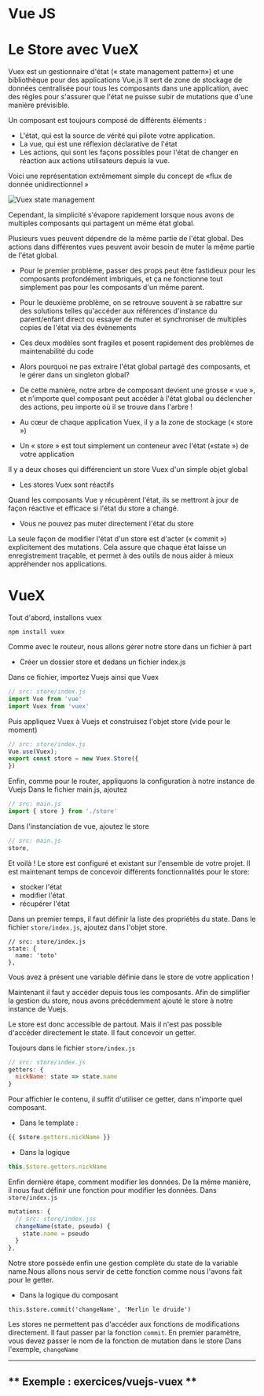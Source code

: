 Vue JS
=
Le Store avec VueX
==

Vuex est un gestionnaire d'état (« state management pattern») et une bibliothèque pour des applications Vue.js Il sert de zone de stockage de données centralisée pour tous
les composants dans une application, avec des règles pour s'assurer que l'état ne puisse subir de mutations que d'une manière prévisible.

Un composant est toujours composé de différents éléments :

* L'état, qui est la source de vérité qui pilote votre application.
* La vue, qui est une réflexion déclarative de l'état
* Les actions, qui sont les façons possibles pour l'état de changer en réaction aux actions utilisateurs depuis la vue.

Voici une représentation extrêmement simple du concept de «flux de donnée unidirectionnel »

![Vuex state management](https://cdn-images-1.medium.com/max/1600/1*vmhxmp5jRp-4Rtfh3skrgQ.png)

Cependant, la simplicité s'évapore rapidement lorsque nous avons de multiples composants qui partagent un même état global.

Plusieurs vues peuvent dépendre de la même partie de l'état global.
Des actions dans différentes vues peuvent avoir besoin de muter la même partie de l'état global.

* Pour le premier problème, passer des props peut être fastidieux pour les composants profondément imbriqués, et ça ne fonctionne tout simplement pas pour les composants d'un
même parent.
* Pour le deuxième problème, on se retrouve souvent à se rabattre sur des solutions telles qu'accéder aux références d'instance du parent/enfant direct ou essayer de muter et synchroniser de multiples copies de l'état via des évènements
* Ces deux modèles sont fragiles et posent rapidement des problèmes de maintenabilité du code
* Alors pourquoi ne pas extraire l'état global partagé des composants, et le gérer dans un singleton global?
* De cette manière, notre arbre de composant devient une grosse « vue », et n'importe quel composant peut accéder à l'état global ou déclencher des actions, peu importe où il se trouve dans l'arbre !

* Au cœur de chaque application Vuex, il y a la zone de stockage (« store »)
* Un « store » est tout simplement un conteneur avec l'état («state ») de votre application

Il y a deux choses qui différencient un store Vuex d'un simple objet global

* Les stores Vuex sont réactifs

Quand les composants Vue y récupèrent l'état, ils se mettront à jour de façon réactive et efficace si l'état du store a changé.

* Vous ne pouvez pas muter directement l'état du store

La seule façon de modifier l'état d'un store est d'acter (« commit ») explicitement des mutations. Cela assure que chaque état laisse un enregistrement traçable, et permet à des outils de nous aider à mieux appréhender nos applications.

VueX
===
Tout d'abord, installons vuex
```
npm install vuex
```

Comme avec le routeur, nous allons gérer notre store dans un fichier à part

* Créer un dossier store et dedans un fichier index.js

Dans ce fichier, importez Vuejs ainsi que Vuex

```javascript
// src: store/index.js
import Vue from 'vue'
import Vuex from 'vuex'
```

Puis appliquez Vuex à Vuejs et construisez l'objet store (vide
pour le moment)

```javascript
// src: store/index.js
Vue.use(Vuex);
export const store = new Vuex.Store({
})
```

Enfin, comme pour le router, appliquons la configuration à notre instance de Vuejs
Dans le fichier main.js, ajoutez
```javascript
// src: main.js
import { store } from './store'
```

Dans l'instanciation de vue, ajoutez le store
```javascript
// src: main.js
store,
```

Et voilà ! Le store est configuré et existant sur l'ensemble de votre projet. Il est maintenant temps de concevoir différents fonctionnalités pour le store:

* stocker l'état
* modifier l'état
* récupérer l'état

Dans un premier temps, il faut définir la liste des propriétés du state. Dans le fichier `store/index.js`, ajoutez dans l'objet store.

```
// src: store/index.js
state: {
  name: 'toto'
},
```

Vous avez à présent une variable définie dans le store de votre application ! 

Maintenant il faut y accéder depuis tous les composants. Afin de simplifier la gestion du store, nous avons précédemment ajouté le store à notre instance de Vuejs.

Le store est donc accessible de partout. Mais il n'est pas possible d'accéder directement le state. Il faut concevoir un getter.

Toujours dans le fichier `store/index.js`
```javascript
// src: store/index.js
getters: {
  nickName: state => state.name
}
```

Pour affichier le contenu, il suffit d'utiliser ce getter, dans n'importe quel composant. 

* Dans le template :
```javascript
{{ $store.getters.nickName }}
```
* Dans la logique
```javascript
this.$store.getters.nickName
```

Enfin dernière étape, comment modifier les données. De la même manière, il nous faut définir une fonction pour modifier les données. Dans `store/index.js`
```javascript
mutations: {
  // src: store/index.jss
  changeName(state, pseudo) {
    state.name = pseudo
  }
},
```

Notre store possède enfin une gestion complète du state de la variable name.Nous allons nous servir de cette fonction comme nous l'avons fait pour le getter.

* Dans la logique du composant
```
this.$store.commit('changeName', 'Merlin le druide')
```

Les stores ne permettent pas d'accéder aux fonctions de modifications directement.
Il faut passer par la fonction `commit`.
En premier paramètre, vous devez passer le nom de la fonction de mutation dans le store
Dans l'exemple, `changeName`

-----
** Exemple : exercices/vuejs-vuex **
-----